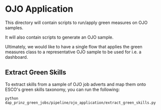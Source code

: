 # OJO Application

This directory will contain scripts to run/apply green measures on OJO samples.

It will also contain scripts to generate an OJO sample.

Ultimately, we would like to have a single flow that applies the green measures class to a representative OJO sample to be used for i.e. a dashboard.

## Extract Green Skills

To extract skills from a sample of OJO job adverts and map them onto ESCO's green skills taxonomy, you can run the following:

`python dap_prinz_green_jobs/pipeline/ojo_application/extract_green_skills.py`
